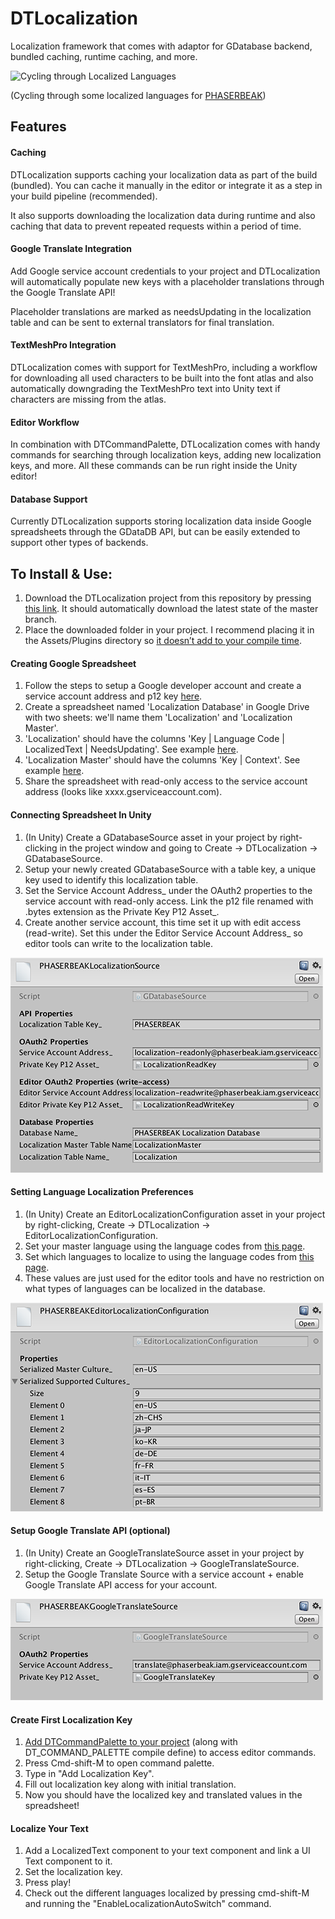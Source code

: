 # DTLocalization

Localization framework that comes with adaptor for GDatabase backend, bundled caching, runtime caching, and more.

![Cycling through Localized Languages](./Images/LocalizationGif.gif)

(Cycling through some localized languages for [PHASERBEAK](www.phaserbeak.com))

## Features
#### Caching
DTLocalization supports caching your localization data as part of the build (bundled). You can cache it manually in the editor or integrate it as a step in your build pipeline (recommended).

It also supports downloading the localization data during runtime and also caching that data to prevent repeated requests within a period of time.

#### Google Translate Integration
Add Google service account credentials to your project and DTLocalization will automatically populate new keys with a placeholder translations through the Google Translate API!

Placeholder translations are marked as needsUpdating in the localization table and can be sent to external translators for final translation.

#### TextMeshPro Integration
DTLocalization comes with support for TextMeshPro, including a workflow for downloading all used characters to be built into the font atlas and also automatically downgrading the TextMeshPro text into Unity text if characters are missing from the atlas.

#### Editor Workflow
In combination with DTCommandPalette, DTLocalization comes with handy commands for searching through localization keys, adding new localization keys, and more. All these commands can be run right inside the Unity editor!

#### Database Support
Currently DTLocalization supports storing localization data inside Google spreadsheets through the GDataDB API, but can be easily extended to support other types of backends.


## To Install & Use:
1. Download the DTLocalization project from this repository by pressing [this link](https://github.com/DarrenTsung/DTLocalization/archive/master.zip). It should automatically download the latest state of the master branch.
2. Place the downloaded folder in your project. I recommend placing it in the Assets/Plugins directory so [it doesn’t add to your compile time](https://medium.com/@darrentsung/the-clocks-ticking-how-to-optimize-compile-time-in-unity-45d1f200572b). 

#### Creating Google Spreadsheet
1. Follow the steps to setup a Google developer account and create a service account address and p12 key [here](https://github.com/DarrenTsung/GDataDB).
2. Create a spreadsheet named 'Localization Database' in Google Drive with two sheets: we'll name them 'Localization' and 'Localization Master'.
3. 'Localization' should have the columns 'Key | Language Code | LocalizedText | NeedsUpdating'. See example [here](TKlink).
4. 'Localization Master' should have the columns 'Key | Context'. See example [here](TKlink).
5. Share the spreadsheet with read-only access to the service account address (looks like xxxx.gserviceaccount.com).

#### Connecting Spreadsheet In Unity
1. (In Unity) Create a GDatabaseSource asset in your project by right-clicking in the project window and going to Create -> DTLocalization -> GDatabaseSource.
2. Setup your newly created GDatabaseSource with a table key, a unique key used to identify this localization table.
3. Set the Service Account Address\_ under the OAuth2 properties to the service account with read-only access. Link the p12 file renamed with .bytes extension as the Private Key P12 Asset\_.
4. Create another service account, this time set it up with edit access (read-write). Set this under the Editor Service Account Address_ so editor tools can write to the localization table.

![Example GDatabaseSource](./Images/GDatabaseSource.png)

#### Setting Language Localization Preferences
1. (In Unity) Create an EditorLocalizationConfiguration asset in your project by right-clicking, Create -> DTLocalization -> EditorLocalizationConfiguration.
2. Set your master language using the language codes from [this page](https://msdn.microsoft.com/en-us/library/ee825488%28v=cs.20%29.aspx).
3. Set which languages to localize to using the language codes from [this page](https://msdn.microsoft.com/en-us/library/ee825488%28v=cs.20%29.aspx).
4. These values are just used for the editor tools and have no restriction on what types of languages can be localized in the database.

![Example EditorLocalizationConfiguration](./Images/EditorLocalizationConfiguration.png)

#### Setup Google Translate API (optional)
1. (In Unity) Create an GoogleTranslateSource asset in your project by right-clicking, Create -> DTLocalization -> GoogleTranslateSource.
2. Setup the Google Translate Source with a service account + enable Google Translate API access for your account.

![Example GoogleTranslateSource](./Images/GoogleTranslateSource.png)

#### Create First Localization Key
1. [Add DTCommandPalette to your project](https://github.com/DarrenTsung/DTCommandPalette) (along with DT_COMMAND_PALETTE compile define) to access editor commands.
2. Press Cmd-shift-M to open command palette.
3. Type in "Add Localization Key".
4. Fill out localization key along with initial translation.
5. Now you should have the localized key and translated values in the spreadsheet!

#### Localize Your Text
1. Add a LocalizedText component to your text component and link a UI Text component to it.
2. Set the localization key.
3. Press play!
4. Check out the different languages localized by pressing cmd-shift-M and running the "EnableLocalizationAutoSwitch" command.

